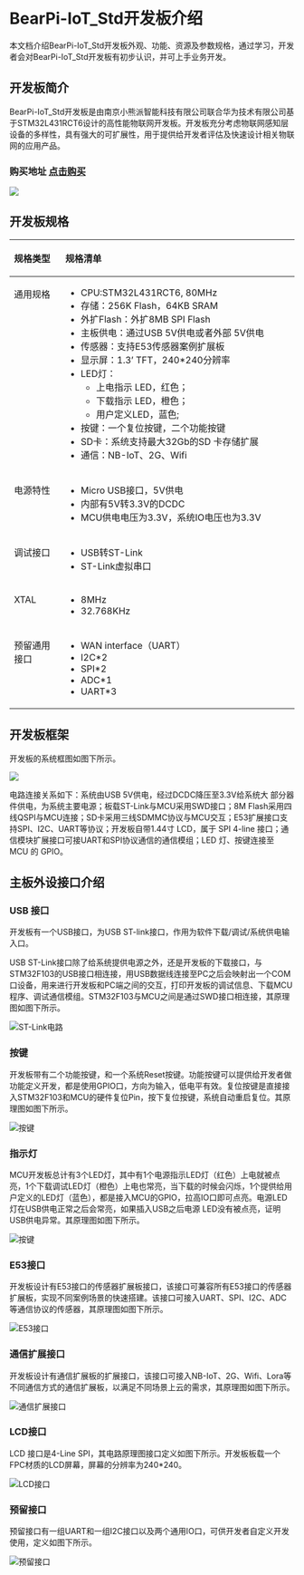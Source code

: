 # BearPi-IoT_Std开发板介绍
本文档介绍BearPi-IoT_Std开发板外观、功能、资源及参数规格，通过学习，开发者会对BearPi-IoT_Std开发板有初步认识，并可上手业务开发。
## 开发板简介
BearPi-IoT_Std开发板是由南京小熊派智能科技有限公司联合华为技术有限公司基于STM32L431RCT6设计的高性能物联网开发板。开发板充分考虑物联网感知层设备的多样性，具有强大的可扩展性，用于提供给开发者评估及快速设计相关物联网的应用产品。
### 购买地址 [点击购买](https://item.taobao.com/item.htm?id=608002911209)
![](figures/bearpi_iot_std_info.png)

## 开发板规格

<a name="t672b053e2ac94cbdb5244857fed4764e"></a>
<table><thead align="left"><tr id="r54b3810e43d24e1887c1d6a41394996b"><th class="cellrowborder" valign="top" width="18.02%" id="mcps1.2.3.1.1"><p id="a2b235e9ed55f4338886788f140e648a0"><a name="a2b235e9ed55f4338886788f140e648a0"></a><a name="a2b235e9ed55f4338886788f140e648a0"></a>规格类型</p>
</th>
<th class="cellrowborder" valign="top" width="81.98%" id="mcps1.2.3.1.2"><p id="a95c4ba2e404f4a45b65984746aaa56ab"><a name="a95c4ba2e404f4a45b65984746aaa56ab"></a><a name="a95c4ba2e404f4a45b65984746aaa56ab"></a>规格清单</p>
</th>
</tr>
</thead>
<tbody><tr id="r71f534ea66af4191b020408df5978f41"><td class="cellrowborder" valign="top" width="18.02%" headers="mcps1.2.3.1.1 "><p id="a0531f1bb62d5443880576cc5de23f2e6"><a name="a0531f1bb62d5443880576cc5de23f2e6"></a><a name="a0531f1bb62d5443880576cc5de23f2e6"></a>通用规格</p>
</td>
<td class="cellrowborder" valign="top" width="81.98%" headers="mcps1.2.3.1.2 "><a name="u2a0d06f28d454d30818ced9a0432211b"></a><a name="u2a0d06f28d454d30818ced9a0432211b"></a><ul id="u2a0d06f28d454d30818ced9a0432211b"><li>CPU:STM32L431RCT6, 80MHz</li><li>存储：256K Flash，64KB SRAM</li><li>外扩Flash：外扩8MB SPI Flash</li><li>主板供电：通过USB 5V供电或者外部 5V供电</li><li>传感器：支持E53传感器案例扩展板</li><li>显示屏：1.3’ TFT，240*240分辨率</li><li>LED灯：<a name="ul0879143622219"></a><a name="ul0879143622219"></a><ul id="ul0879143622219"><li>上电指示 LED，红色；</li><li>下载指示 LED，橙色；</li><li>用户定义LED，蓝色;</li></ul>
</li><li>按键：一个复位按键，二个功能按键</li><li>SD卡：系统支持最大32Gb的SD 卡存储扩展</li><li>通信：NB-IoT、2G、Wifi</li></ul>
</td>
</tr>
<tr id="rd9b56e759af34950b6887ca1bf5bb7cf"><td class="cellrowborder" valign="top" width="18.02%" headers="mcps1.2.3.1.1 "><p id="a0aed3860a78a4b50bedf60699afd3996"><a name="a0aed3860a78a4b50bedf60699afd3996"></a><a name="a0aed3860a78a4b50bedf60699afd3996"></a>电源特性</p>
</td>
<td class="cellrowborder" valign="top" width="81.98%" headers="mcps1.2.3.1.2 "><a name="u6568aa052152432aa1f44372445ca634"></a><a name="u6568aa052152432aa1f44372445ca634"></a><ul id="u6568aa052152432aa1f44372445ca634"><li>Micro USB接口，5V供电</li><li>内部有5V转3.3V的DCDC</li><li>MCU供电电压为3.3V，系统IO电压也为3.3V</li></ul>
</td>
</tr>
<tr id="r3563f9df9759486794952d46c5d2d03f"><td class="cellrowborder" valign="top" width="18.02%" headers="mcps1.2.3.1.1 "><p id="afd48a2d879dc4aada8b60bebb96523c7"><a name="afd48a2d879dc4aada8b60bebb96523c7"></a><a name="afd48a2d879dc4aada8b60bebb96523c7"></a>调试接口</p>
</td>
<td class="cellrowborder" valign="top" width="81.98%" headers="mcps1.2.3.1.2 "><a name="uca57d799e7814925a5bf1b891335bd79"></a><a name="uca57d799e7814925a5bf1b891335bd79"></a><ul id="uca57d799e7814925a5bf1b891335bd79"><li>USB转ST-Link</li><li>ST-Link虚拟串口</li></ul>
</td>
</tr>
<tr id="r3e1c86e5f6cd4df0a1b30a08fb8481a2"><td class="cellrowborder" valign="top" width="18.02%" headers="mcps1.2.3.1.1 "><p id="a57086ea97a1b46cdb21953bf0fc22d94"><a name="a57086ea97a1b46cdb21953bf0fc22d94"></a><a name="a57086ea97a1b46cdb21953bf0fc22d94"></a>XTAL</p>
</td>
<td class="cellrowborder" valign="top" width="81.98%" headers="mcps1.2.3.1.2 "><a name="u612cc2cd0cfe40229263c4f506c0c69c"></a><a name="u612cc2cd0cfe40229263c4f506c0c69c"></a><ul id="u612cc2cd0cfe40229263c4f506c0c69c"><li>8MHz</li><li>32.768KHz</li></ul>
</td>
</tr>
<tr id="rae93c5236b084cd2a2c0d5c29027b40e"><td class="cellrowborder" valign="top" width="18.02%" headers="mcps1.2.3.1.1 "><p id="a9b14a9e95b3849278c332259d8add1b2"><a name="a9b14a9e95b3849278c332259d8add1b2"></a><a name="a9b14a9e95b3849278c332259d8add1b2"></a>预留通用接口</p>
</td>
<td class="cellrowborder" valign="top" width="81.98%" headers="mcps1.2.3.1.2 "><a name="u7c73ebffd89e4092bd65f0d878d59b22"></a><a name="u7c73ebffd89e4092bd65f0d878d59b22"></a><ul id="u7c73ebffd89e4092bd65f0d878d59b22"><li>WAN interface（UART）</li><li>I2C*2</li><li>SPI*2</li><li>ADC*1</li><li>UART*3</li></ul>
</td>
</tr>
</tbody>
</table>

## 开发板框架
开发板的系统框图如图下所示。

![](figures/bearpi_iot_std_framework.png)

电路连接关系如下：系统由USB 5V供电，经过DCDC降压至3.3V给系统大 部分器件供电，为系统主要电源；板载ST-Link与MCU采用SWD接口；8M Flash采用四线QSPI与MCU连接；SD卡采用三线SDMMC协议与MCU交互；E53扩展接口支持SPI、I2C、UART等协议；开发板自带1.44寸 LCD，属于 SPI 4-line 接口；通信模块扩展接口可接UART和SPI协议通信的通信模组；LED 灯、按键连接至 MCU 的 GPIO。

## 主板外设接口介绍

### USB 接口

开发板有一个USB接口，为USB
ST-link接口，作用为软件下载/调试/系统供电输入口。

USB
ST-Link接口除了给系统提供电源之外，还是开发板的下载接口，与STM32F103的USB接口相连接，用USB数据线连接至PC之后会映射出一个COM口设备，用来进行开发板和PC端之间的交互，打印开发板的调试信息、下载MCU程序、调试通信模组。STM32F103与MCU之间是通过SWD接口相连接，其原理图如图下所示。

![ST-Link电路](figures/ST-Link电路.png)

### 按键

开发板带有二个功能按键，和一个系统Reset按键。功能按键可以提供给开发者做功能定义开发，都是使用GPIO口，方向为输入，低电平有效。复位按键是直接接入STM32F103和MCU的硬件复位Pin，按下复位按键，系统自动重启复位。其原理图如图下所示。

![按键](figures/按键.png)


### 指示灯

MCU开发板总计有3个LED灯，其中有1个电源指示LED灯（红色）上电就被点亮，1个下载调试LED灯（橙色）上电也常亮，当下载的时候会闪烁，1个提供给用户定义的LED灯（蓝色），都是接入MCU的GPIO，拉高IO口即可点亮。电源LED灯在USB供电正常之后会常亮，如果插入USB之后电源
LED没有被点亮，证明USB供电异常。其原理图如图下所示。

![按键](figures/LED指示灯.png)


### E53接口

开发板设计有E53接口的传感器扩展板接口，该接口可兼容所有E53接口的传感器扩展板，实现不同案例场景的快速搭建。该接口可接入UART、SPI、I2C、ADC等通信协议的传感器，其原理图如图下所示。

![E53接口](figures/E53接口.png)


### 通信扩展接口

开发板设计有通信扩展板的扩展接口，该接口可接入NB-IoT、2G、Wifi、Lora等不同通信方式的通信扩展板，以满足不同场景上云的需求，其原理图如图下所示。

![通信扩展接口](figures/通信扩展接口.png)


### LCD接口

 LCD 接口是4-Line SPI，其电路原理图接口定义如图下所示。开发板板载一个FPC材质的LCD屏幕，屏幕的分辨率为240\*240。

![LCD接口](figures/LCD接口.png)


### 预留接口

预留接口有一组UART和一组I2C接口以及两个通用IO口，可供开发者自定义开发使用，定义如图下所示。

![预留接口](figures/预留接口.png)

